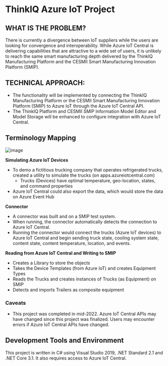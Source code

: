# ThinkIQ Azure IoT Project #

## WHAT IS THE PROBLEM? ##

There is currently a divergence between IoT suppliers while the users are looking for convergence and interoperability. While Azure IoT Central is delivering capabilities that are attractive to a wide set of users, it is unlikely to reach the same smart manufacturing depth delivered by the ThinkIQ Manufacturing Platform and the CESMII Smart Manufacturing Innovation Platform (SMIP). 

## TECHNICAL APPROACH: ##

- The functionality will be implemented by connecting the ThinkIQ Manufacturing Platform or the CESMII Smart Manufacturing Innovation Platform (SMIP) to Azure IoT through the Azure IoT Central API.
- The ThinkIQ Platform and CESMII SMIP Information Model Editor and Model Storage will be enhanced to configure integration with Azure IoT Central.

## Terminology Mapping ##

![image](https://user-images.githubusercontent.com/114267160/193169026-142a5f90-3534-4f81-a83e-524f7099173b.png)

**Simulating Azure IoT Devices** <br> 
- To demo a fictitious trucking company that operates refrigerated trucks, created a utility to simulate the trucks (on apps.azureiotcentral.com)
   - Trucks (Devices) have optimal temperature, geo-location, states, and command properties 
- Azure IoT Central could also export the data, which would store the data on Azure Event Hub

**Connector** <br> 
- A connector was built and  on a SMIP test system.
- When running, the connector automatically detects the connection to Azure IoT Central. 
- Running the connector would connect the trucks (Azure IoT devices) to Azure IoT Central and begin sending truck state, cooling system state, content state, content temperature, location, and events.

**Reading from Azure IoT Central and Writing to SMIP**
- Creates a Library to store the objects
- Takes the Device Templates (from Azure IoT) and creates Equipment Types
- Reads the Trucks and creates instances of Trucks (as Equipment) on SMIP
- Detects and imports Trailers as composite equipment 



### Caveats ####
- This project was completed in mid-2022. Azure IoT Central APIs may have changed since this project was finalized. Users may encounter errors if Azure IoT Central APIs have changed. 

## Development Tools and Environment ##

This project is written in C# using Visual Studio 2019, .NET Standard 2.1 and .NET Core 3.1. It also requires access to Azure IoT Central.


